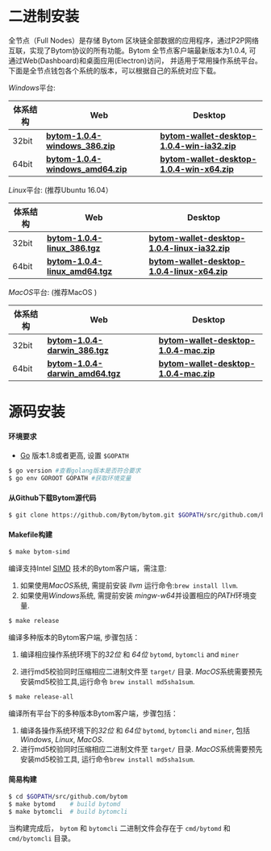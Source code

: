 # 二进制安装

全节点（Full Nodes）是存储 Bytom 区块链全部数据的应用程序，通过P2P网络互联，实现了Bytom协议的所有功能。Bytom 全节点客户端最新版本为1.0.4, 可通过Web(Dashboard)和桌面应用(Electron)访问， 并适用于常用操作系统平台。下面是全节点钱包各个系统的版本，可以根据自己的系统对应下载。

*Windows*平台:

| 体系结构 | Web                                                          | Desktop                                                      |
| -------- | ------------------------------------------------------------ | ------------------------------------------------------------ |
| 32bit    | [**bytom-1.0.4-windows_386.zip**](https://github.com/Bytom/bytom/releases/download/v1.0.4/bytom-1.0.4-windows_386.zip) | [**bytom-wallet-desktop-1.0.4-win-ia32.zip**](https://github.com/Bytom/bytom/releases/download/v1.0.4/bytom-wallet-desktop-1.0.4-win-ia32.zip) |
| 64bit    | [**bytom-1.0.4-windows_amd64.zip**](https://github.com/Bytom/bytom/releases/download/v1.0.4/bytom-1.0.4-windows_amd64.zip) | [**bytom-wallet-desktop-1.0.4-win-x64.zip**](https://github.com/Bytom/bytom/releases/download/v1.0.4/bytom-wallet-desktop-1.0.4-win-x64.zip) |

*Linux*平台:  (推荐Ubuntu 16.04）

| 体系结构 | Web                                                          | Desktop                                                      |
| -------- | ------------------------------------------------------------ | ------------------------------------------------------------ |
| 32bit    | [**bytom-1.0.4-linux_386.tgz**](https://github.com/Bytom/bytom/releases/download/v1.0.4/bytom-1.0.4-linux_386.tgz) | [**bytom-wallet-desktop-1.0.4-linux-ia32.zip**](https://github.com/Bytom/bytom/releases/download/v1.0.4/bytom-wallet-desktop-1.0.4-linux-ia32.zip) |
| 64bit    | [**bytom-1.0.4-linux_amd64.tgz**](https://github.com/Bytom/bytom/releases/download/v1.0.4/bytom-1.0.4-linux_amd64.tgz) | [**bytom-wallet-desktop-1.0.4-linux-x64.zip**](https://github.com/Bytom/bytom/releases/download/v1.0.4/bytom-wallet-desktop-1.0.4-linux-x64.zip) |

*MacOS*平台: (推荐MacOS )

| 体系结构 | Web                                                          | Desktop                                                      |
| -------- | ------------------------------------------------------------ | ------------------------------------------------------------ |
| 32bit    | [**bytom-1.0.4-darwin_386.tgz**](https://github.com/Bytom/bytom/releases/download/v1.0.4/bytom-1.0.4-darwin_386.tgz) | [**bytom-wallet-desktop-1.0.4-mac.zip**](https://github.com/Bytom/bytom/releases/download/v1.0.4/bytom-wallet-desktop-1.0.4-mac.zip) |
| 64bit    | [**bytom-1.0.4-darwin_amd64.tgz**](https://github.com/Bytom/bytom/releases/download/v1.0.4/bytom-1.0.4-darwin_amd64.tgz) | [**bytom-wallet-desktop-1.0.4-mac.zip**](https://github.com/Bytom/bytom/releases/download/v1.0.4/bytom-wallet-desktop-1.0.4-mac.zip) |



# 源码安装

#### 环境要求

- [Go](https://golang.org/doc/install) 版本1.8或者更高, 设置 `$GOPATH`

```bash
$ go version #查看golang版本是否符合要求
$ go env GOROOT GOPATH #获取环境变量
```

#### 从Github下载Bytom源代码

```bash
$ git clone https://github.com/Bytom/bytom.git $GOPATH/src/github.com/bytom
```

#### Makefile构建

```bash
$ make bytom-simd
```

编译支持Intel [SIMD](https://en.wikipedia.org/wiki/Streaming_SIMD_Extensionsl) 技术的Bytom客户端，需注意:

1. 如果使用*MacOS*系统,  需提前安装 *llvm*  运行命令:`brew install llvm`.
2. 如果使用*Windows*系统,  需提前安装 *mingw-w64*并设置相应的*PATH*环境变量.

```bash
$ make release
```
编译多种版本的Bytom客户端,  步骤包括：

1. 编译相应操作系统环境下的*32位* 和 *64位* `bytomd`, `bytomcli` and `miner` 

2. 进行md5校验同时压缩相应二进制文件至 `target/` 目录. *MacOS*系统需要预先安装md5校验工具,运行命令 `brew install md5sha1sum`.

```bash
$ make release-all
```

编译所有平台下的多种版本Bytom客户端，步骤包括：

1. 编译各操作系统环境下的*32位* 和 *64位* `bytomd`, `bytomcli` and `miner`, 包括*Windows*, *Linux*, *MacOS*. 
2. 进行md5校验同时压缩相应二进制文件至 `target/` 目录. *MacOS*系统需要预先安装md5校验工具, 运行命令`brew install md5sha1sum`.

#### 简易构建

```bash
$ cd $GOPATH/src/github.com/bytom
$ make bytomd    # build bytomd
$ make bytomcli  # build bytomcli
```

当构建完成后， `bytom` 和 `bytomcli` 二进制文件会存在于 `cmd/bytomd` 和 `cmd/bytomcli` 目录。

